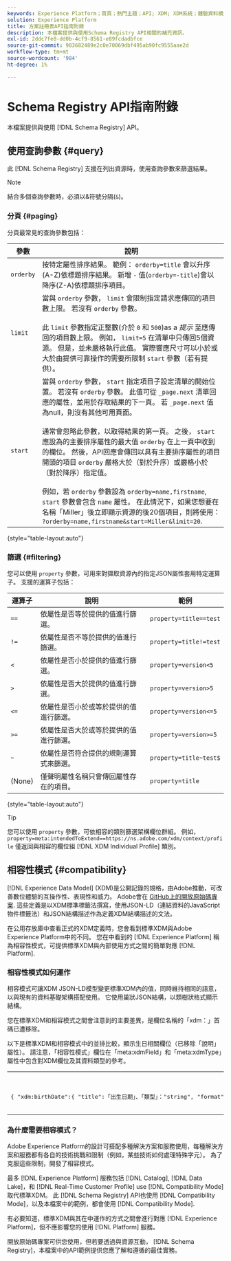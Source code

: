 ```yaml
---
keywords: Experience Platform；首頁；熱門主題；API; XDM; XDM系統；體驗資料模型；體驗資料模型；資料模型；結構註冊表；結構註冊表；相容性；相容性；相容性模式；相容性模式；相容性模式；欄位類型；欄位類型；
solution: Experience Platform
title: 方案註冊表API指南附錄
description: 本檔案提供與使用Schema Registry API相關的補充資訊。
exl-id: 2ddc7fe8-dd0b-4cf9-8561-e89fcdadbfce
source-git-commit: 983682489e2c0e70069dbf495ab90fc9555aae2d
workflow-type: tm+mt
source-wordcount: '984'
ht-degree: 1%

---
```


# Schema Registry API指南附錄

本檔案提供與使用 [!DNL Schema Registry] API。

## 使用查詢參數 {#query}

此 [!DNL Schema Registry] 支援在列出資源時，使用查詢參數來篩選結果。

>[!NOTE]
>
>結合多個查詢參數時，必須以&amp;符號分隔(`&`)。

### 分頁 {#paging}

分頁最常見的查詢參數包括：

| 參數 | 說明 |
| --- | --- |
| `orderby` | 按特定屬性排序結果。 範例： `orderby=title` 會以升序(A-Z)依標題排序結果。 新增 `-` 值(`orderby=-title`)會以降序(Z-A)依標題排序項目。 |
| `limit` | 當與 `orderby` 參數， `limit` 會限制指定請求應傳回的項目數上限。 若沒有 `orderby` 參數。<br><br>此 `limit` 參數指定正整數(介於 `0` 和 `500`)as a *提示* 至應傳回的項目數上限。 例如， `limit=5` 在清單中只傳回5個資源。 但是，並未嚴格執行此值。 實際響應尺寸可以小於或大於由提供可靠操作的需要所限制 `start` 參數（若有提供）。 |
| `start` | 當與 `orderby` 參數， `start` 指定項目子設定清單的開始位置。 若沒有 `orderby` 參數。 此值可從 `_page.next` 清單回應的屬性，並用於存取結果的下一頁。 若 `_page.next` 值為null，則沒有其他可用頁面。<br><br>通常會忽略此參數，以取得結果的第一頁。 之後， `start` 應設為的主要排序屬性的最大值 `orderby` 在上一頁中收到的欄位。 然後，API回應會傳回以具有主要排序屬性的項目開頭的項目 `orderby` 嚴格大於（對於升序）或嚴格小於（對於降序）指定值。<br><br>例如，若 `orderby` 參數設為 `orderby=name,firstname`, `start` 參數會包含 `name` 屬性。 在此情況下，如果您想要在名稱「Miller」後立即顯示資源的後20個項目，則將使用： `?orderby=name,firstname&start=Miller&limit=20`. |

{style=&quot;table-layout:auto&quot;}

### 篩選 {#filtering}

您可以使用 `property` 參數，可用來對擷取資源內的指定JSON屬性套用特定運算子。 支援的運算子包括：

| 運算子 | 說明 | 範例 |
| --- | --- | --- |
| `==` | 依屬性是否等於提供的值進行篩選。 | `property=title==test` |
| `!=` | 依屬性是否不等於提供的值進行篩選。 | `property=title!=test` |
| `<` | 依屬性是否小於提供的值進行篩選。 | `property=version<5` |
| `>` | 依屬性是否大於提供的值進行篩選。 | `property=version>5` |
| `<=` | 依屬性是否小於或等於提供的值進行篩選。 | `property=version<=5` |
| `>=` | 依屬性是否大於或等於提供的值進行篩選。 | `property=version>=5` |
| `~` | 依屬性是否符合提供的規則運算式來篩選。 | `property=title~test$` |
| (None) | 僅聲明屬性名稱只會傳回屬性存在的項目。 | `property=title` |

{style=&quot;table-layout:auto&quot;}

>[!TIP]
>
>您可以使用 `property` 參數，可依相容的類別篩選架構欄位群組。 例如， `property=meta:intendedToExtend==https://ns.adobe.com/xdm/context/profile` 僅返回與相容的欄位組 [!DNL XDM Individual Profile] 類別。

## 相容性模式 {#compatibility}

[!DNL Experience Data Model] (XDM)是公開記錄的規格，由Adobe推動，可改善數位體驗的互操作性、表現性和威力。 Adobe會在 [GitHub上的開放原始碼專案](https://github.com/adobe/xdm/). 這些定義是以XDM標準標籤法撰寫，使用JSON-LD（連結資料的JavaScript物件標籤法）和JSON結構描述作為定義XDM結構描述的文法。

在公用存放庫中查看正式的XDM定義時，您會看到標準XDM與Adobe Experience Platform中的不同。 您在中看到的 [!DNL Experience Platform] 稱為相容性模式，可提供標準XDM與內部使用方式之間的簡單對應 [!DNL Platform].

### 相容性模式如何運作

相容模式可讓XDM JSON-LD模型變更標準XDM內的值，同時維持相同的語意，以與現有的資料基礎架構搭配使用。 它使用巢狀JSON結構，以類樹狀格式顯示結構。

您在標準XDM和相容模式之間會注意到的主要差異，是欄位名稱的「xdm：」首碼已遭移除。

以下是標準XDM和相容模式中的並排比較，顯示生日相關欄位（已移除「說明」屬性）。 請注意，「相容性模式」欄位在「meta:xdmField」和「meta:xdmType」屬性中包含對XDM欄位及其資料類型的參考。

<table style="table-layout:auto">
  <th>標準XDM</th>
  <th>相容性模式</th>
  <tr>
  <td>
  <pre class=" language-json">
{ "xdm:birthDate":{ "title":「出生日期」、「類型」："string", "format":"date" }, "xdm:birthDayAndMonth":{ "title":「出生日期」、「類型」："string", "pattern":"[0-1][0-9]-[0-9][0-9][0-9]" }, "xdm:pirthYear":{ "title":「出生年」、「類型」："integer", "minimum":1, "maximum":32767 } }
  </pre>
  </td>
  <td>
  <pre class=" language-json">
{ "birthDate":{ "title":「出生日期」、「類型」："string", "format":"date", "meta:xdmField":"xdm:birthDate", "meta:xdmType":"date" }, "birthDayAndMonth":{ "title":「出生日期」、「類型」："string", "pattern":"[0-1][0-9]-[0-9][0-9]", "meta:xdmField":"xdm:birthDayAndMonth", "meta:xdmType":"string" }, "birthYear":{ "title":「出生年」、「類型」："integer", "minimum":1, "maximum":32767, "meta:xdmField":"xdm:birthYear", "meta:xdmType":"short" }
      </pre>
  </td>
  </tr>
</table>

### 為什麼需要相容模式？

Adobe Experience Platform的設計可搭配多種解決方案和服務使用，每種解決方案和服務都有各自的技術挑戰和限制（例如，某些技術如何處理特殊字元）。 為了克服這些限制，開發了相容模式。

最多 [!DNL Experience Platform] 服務包括 [!DNL Catalog], [!DNL Data Lake]，和 [!DNL Real-Time Customer Profile] use [!DNL Compatibility Mode] 取代標準XDM。 此 [!DNL Schema Registry] API也使用 [!DNL Compatibility Mode]，以及本檔案中的範例，都會使用 [!DNL Compatibility Mode].

有必要知道，標準XDM與其在中運作的方式之間會進行對應 [!DNL Experience Platform]，但不應影響您的使用 [!DNL Platform] 服務。

開放原始碼專案可供您使用，但若要透過與資源互動， [!DNL Schema Registry]，本檔案中的API範例提供您應了解和遵循的最佳實務。
